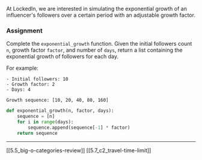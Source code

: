 At LockedIn, we are interested in simulating the exponential growth of an influencer's followers over a certain period with an adjustable growth factor. 

### Assignment
Complete the `exponential_growth` function. Given the initial followers count `n`, growth factor `factor`, and number of `days`, return a list containing the exponential growth of followers for each day. 

For example:
``` 
- Initial followers: 10
- Growth factor: 2
- Days: 4

Growth sequence: [10, 20, 40, 80, 160]
```
``` python
def exponential_growth(n, factor, days):
	sequence = [n]
	for i in range(days):
		sequence.append(sequence[-1] * factor)
	return sequence
```

---
[[5.5_big-o-categories-review]]
[[5.7_c2_travel-time-limit]]

